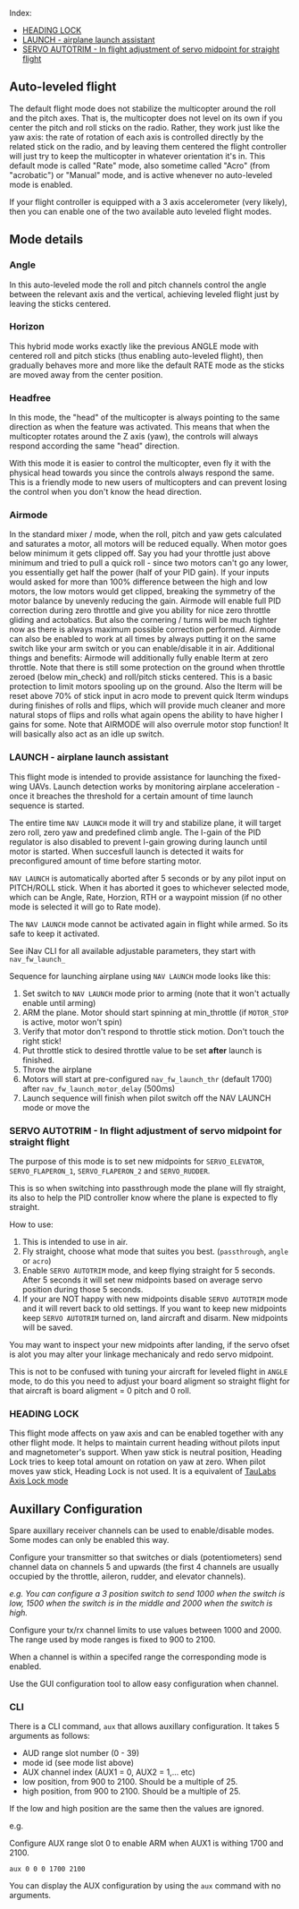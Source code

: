 Index:

- [HEADING LOCK](#heading-lock)
- [LAUNCH - airplane launch assistant](#launch---airplane-launch-assistant)
- [SERVO AUTOTRIM - In flight adjustment of servo midpoint for straight flight](#servo-autotrim---in-flight-adjustment-of-servo-midpoint-for-straight-flight)

## Auto-leveled flight

The default flight mode does not stabilize the multicopter around the roll and the pitch axes. That is, the multicopter does not level on its own if you center the pitch and roll sticks on the radio. Rather, they work just like the yaw axis: the rate of rotation of each axis is controlled directly by the related stick on the radio, and by leaving them centered the flight controller will just try to keep the multicopter in whatever orientation it's in. This default mode is called "Rate" mode, also sometime called "Acro" (from "acrobatic") or "Manual" mode, and is active whenever no auto-leveled mode is enabled.

If your flight controller is equipped with a 3 axis accelerometer (very likely), then you can enable one of the two available auto leveled flight modes.

## Mode details

### Angle

In this auto-leveled mode the roll and pitch channels control the angle between the relevant axis and the vertical, achieving leveled flight just by leaving the sticks centered.

### Horizon

This hybrid mode works exactly like the previous ANGLE mode with centered roll and pitch sticks (thus enabling auto-leveled flight), then gradually behaves more and more like the default RATE mode as the sticks are moved away from the center position.

### Headfree

In this mode, the "head" of the multicopter is always pointing to the same direction as when the feature was activated. This means that when the multicopter rotates around the Z axis (yaw), the controls will always respond according the same "head" direction.

With this mode it is easier to control the multicopter, even fly it with the physical head towards you since the controls always respond the same. This is a friendly mode to new users of multicopters and can prevent losing the control when you don't know the head direction. 



### Airmode

In the standard mixer / mode, when the roll, pitch and yaw gets calculated and saturates a motor, all motors
will be reduced equally. When motor goes below minimum it gets clipped off.
Say you had your throttle just above minimum and tried to pull a quick roll - since two motors can't go
any lower, you essentially get half the power (half of your PID gain).
If your inputs would asked for more than 100% difference between the high and low motors, the low motors
would get clipped, breaking the symmetry of the motor balance by unevenly reducing the gain.
Airmode will enable full PID correction during zero throttle and give you ability for nice zero throttle
gliding and actobatics. But also the cornering / turns will be much tighter now as there is always maximum
possible correction performed. Airmode can also be enabled to work at all times by always putting it on the
same switch like your arm switch or you can enable/disable it in air. Additional things and benefits: Airmode
will additionally fully enable Iterm at zero throttle. Note that there is still some protection on the ground
when throttle zeroed (below min_check) and roll/pitch sticks centered. This is a basic protection to limit
motors spooling up on the ground. Also the Iterm will be reset above 70% of stick input in acro mode to prevent
quick Iterm windups during finishes of rolls and flips, which will provide much cleaner and more natural stops
of flips and rolls what again opens the ability to have higher I gains for some.
Note that AIRMODE will also overrule motor stop function! It will basically also act as an idle up switch.

### LAUNCH - airplane launch assistant
This flight mode is intended to provide assistance for launching the fixed-wing UAVs. Launch detection works by monitoring airplane acceleration - once it breaches the threshold for a certain amount of time launch sequence is started.


The entire time `NAV LAUNCH` mode it will try and stabilize plane, it will target zero roll, zero yaw and predefined climb angle. The I-gain of the PID regulator is also disabled to prevent I-gain growing during launch until motor is started. When succesfull launch is detected it waits for preconfigured amount of time before starting motor.

`NAV LAUNCH` is automatically aborted after 5 seconds or by any pilot input on PITCH/ROLL stick. When it has aborted it goes to whichever selected mode, which can be Angle, Rate, Horzion, RTH or a waypoint mission (if no other mode is selected it will go to Rate mode).

The `NAV LAUNCH` mode cannot be activated again in flight while armed. So its safe to keep it activated. 

See iNav CLI for all available adjustable parameters, they start with `nav_fw_launch_`

Sequence for launching airplane using `NAV LAUNCH` mode looks like this:

1. Set switch to `NAV LAUNCH` mode prior to arming (note that it won't actually enable until arming)
1. ARM the plane. Motor should start spinning at min_throttle (if `MOTOR_STOP` is active, motor won't spin)
1. Verify that motor don't respond to throttle stick motion. Don't touch the right stick!
1. Put throttle stick to desired throttle value to be set **after** launch is finished.
1. Throw the airplane
1. Motors will start at pre-configured `nav_fw_launch_thr` (default 1700) after `nav_fw_launch_motor_delay` (500ms)
1. Launch sequence will finish when pilot switch off the NAV LAUNCH mode or move the 

### SERVO AUTOTRIM - In flight adjustment of servo midpoint for straight flight
The purpose of this mode is to set new midpoints for `SERVO_ELEVATOR`, `SERVO_FLAPERON_1`, `SERVO_FLAPERON_2` and `SERVO_RUDDER`.

This is so when switching into passthrough mode the plane will fly straight, its also to help the PID controller know where the plane is expected to fly straight.

How to use:

1. This is intended to use in air. 
2. Fly straight, choose what mode that suites you best. (`passthrough`, `angle` or `acro`)
3. Enable `SERVO AUTOTRIM` mode, and keep flying straight for 5 seconds. After 5 seconds it will set new midpoints based on average servo position during those 5 seconds.
4. If your are NOT happy with new midpoints disable `SERVO AUTOTRIM` mode and it will revert back to old settings. If you want to keep new midpoints keep `SERVO AUTOTRIM` turned on, land aircraft and disarm. New midpoints will be saved.

You may want to inspect your new midpoints after landing, if the servo ofset is alot you may alter your linkage mechanicaly and redo servo midpoint. 

This is not to be confused with tuning your aircraft for leveled flight in `ANGLE` mode, to do this you need to adjust your board aligment so straight flight for that aircraft is board aligment = 0 pitch and 0 roll.

### HEADING LOCK
This flight mode affects on yaw axis and can be enabled together with any other flight mode. 
It helps to maintain current heading without pilots input and  magnetometer's support. When yaw stick is neutral position, Heading Lock tries to keep total amount on rotation on yaw at zero. When pilot moves yaw stick, Heading Lock is not used.
It is a equivalent of [TauLabs Axis Lock mode](https://github.com/TauLabs/TauLabs/wiki/Flightmode-Settings#axislock) 


## Auxillary Configuration

Spare auxillary receiver channels can be used to enable/disable modes.  Some modes can only be enabled this way.

Configure your transmitter so that switches or dials (potentiometers) send channel data on channels 5 and upwards (the first 4 channels are usually occupied by the throttle, aileron, rudder, and elevator channels).

_e.g. You can configure a 3 position switch to send 1000 when the switch is low, 1500 when the switch is in the middle and 2000 when the switch is high._

Configure your tx/rx channel limits to use values between 1000 and 2000.  The range used by mode ranges is fixed to 900 to 2100.

When a channel is within a specifed range the corresponding mode is enabled.

Use the GUI configuration tool to allow easy configuration when channel.

### CLI 

There is a CLI command, `aux` that allows auxillary configuration.  It takes 5 arguments as follows:

* AUD range slot number (0 - 39)
* mode id (see mode list above)
* AUX channel index (AUX1 = 0, AUX2 = 1,... etc)
* low position, from 900 to 2100. Should be a multiple of 25.
* high position, from 900 to 2100. Should be a multiple of 25.

If the low and high position are the same then the values are ignored.

e.g.

Configure AUX range slot 0 to enable ARM when AUX1 is withing 1700 and 2100.
 
```
aux 0 0 0 1700 2100
```

You can display the AUX configuration by using the `aux` command with no arguments.

